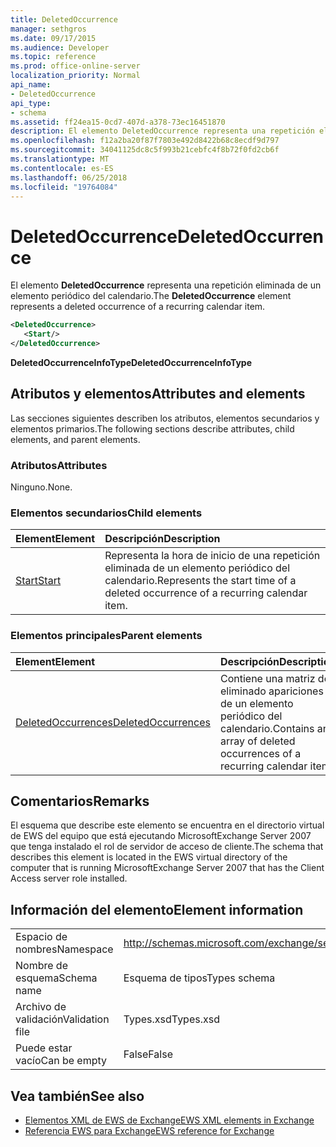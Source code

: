 ```yaml
---
title: DeletedOccurrence
manager: sethgros
ms.date: 09/17/2015
ms.audience: Developer
ms.topic: reference
ms.prod: office-online-server
localization_priority: Normal
api_name:
- DeletedOccurrence
api_type:
- schema
ms.assetid: ff24ea15-0cd7-407d-a378-73ec16451870
description: El elemento DeletedOccurrence representa una repetición eliminada de un elemento periódico del calendario.
ms.openlocfilehash: f12a2ba20f87f7803e492d8422b68c8ecdf9d797
ms.sourcegitcommit: 34041125dc8c5f993b21cebfc4f8b72f0fd2cb6f
ms.translationtype: MT
ms.contentlocale: es-ES
ms.lasthandoff: 06/25/2018
ms.locfileid: "19764084"
---
```

# <a name="deletedoccurrence"></a><span data-ttu-id="cc0e0-103">DeletedOccurrence</span><span class="sxs-lookup"><span data-stu-id="cc0e0-103">DeletedOccurrence</span></span>

<span data-ttu-id="cc0e0-104">El elemento **DeletedOccurrence** representa una repetición eliminada de un elemento periódico del calendario.</span><span class="sxs-lookup"><span data-stu-id="cc0e0-104">The **DeletedOccurrence** element represents a deleted occurrence of a recurring calendar item.</span></span> 
  
```xml
<DeletedOccurrence>
   <Start/>
</DeletedOccurrence>
```

 <span data-ttu-id="cc0e0-105">**DeletedOccurrenceInfoType**</span><span class="sxs-lookup"><span data-stu-id="cc0e0-105">**DeletedOccurrenceInfoType**</span></span>
## <a name="attributes-and-elements"></a><span data-ttu-id="cc0e0-106">Atributos y elementos</span><span class="sxs-lookup"><span data-stu-id="cc0e0-106">Attributes and elements</span></span>

<span data-ttu-id="cc0e0-107">Las secciones siguientes describen los atributos, elementos secundarios y elementos primarios.</span><span class="sxs-lookup"><span data-stu-id="cc0e0-107">The following sections describe attributes, child elements, and parent elements.</span></span>
  
### <a name="attributes"></a><span data-ttu-id="cc0e0-108">Atributos</span><span class="sxs-lookup"><span data-stu-id="cc0e0-108">Attributes</span></span>

<span data-ttu-id="cc0e0-109">Ninguno.</span><span class="sxs-lookup"><span data-stu-id="cc0e0-109">None.</span></span>
  
### <a name="child-elements"></a><span data-ttu-id="cc0e0-110">Elementos secundarios</span><span class="sxs-lookup"><span data-stu-id="cc0e0-110">Child elements</span></span>

|<span data-ttu-id="cc0e0-111">**Element**</span><span class="sxs-lookup"><span data-stu-id="cc0e0-111">**Element**</span></span>|<span data-ttu-id="cc0e0-112">**Descripción**</span><span class="sxs-lookup"><span data-stu-id="cc0e0-112">**Description**</span></span>|
|:-----|:-----|
|[<span data-ttu-id="cc0e0-113">Start</span><span class="sxs-lookup"><span data-stu-id="cc0e0-113">Start</span></span>](start.md) <br/> |<span data-ttu-id="cc0e0-114">Representa la hora de inicio de una repetición eliminada de un elemento periódico del calendario.</span><span class="sxs-lookup"><span data-stu-id="cc0e0-114">Represents the start time of a deleted occurrence of a recurring calendar item.</span></span>  <br/> |
   
### <a name="parent-elements"></a><span data-ttu-id="cc0e0-115">Elementos principales</span><span class="sxs-lookup"><span data-stu-id="cc0e0-115">Parent elements</span></span>

|<span data-ttu-id="cc0e0-116">**Element**</span><span class="sxs-lookup"><span data-stu-id="cc0e0-116">**Element**</span></span>|<span data-ttu-id="cc0e0-117">**Descripción**</span><span class="sxs-lookup"><span data-stu-id="cc0e0-117">**Description**</span></span>|
|:-----|:-----|
|[<span data-ttu-id="cc0e0-118">DeletedOccurrences</span><span class="sxs-lookup"><span data-stu-id="cc0e0-118">DeletedOccurrences</span></span>](deletedoccurrences.md) <br/> |<span data-ttu-id="cc0e0-119">Contiene una matriz de eliminado apariciones de un elemento periódico del calendario.</span><span class="sxs-lookup"><span data-stu-id="cc0e0-119">Contains an array of deleted occurrences of a recurring calendar item.</span></span>  <br/> |
   
## <a name="remarks"></a><span data-ttu-id="cc0e0-120">Comentarios</span><span class="sxs-lookup"><span data-stu-id="cc0e0-120">Remarks</span></span>

<span data-ttu-id="cc0e0-121">El esquema que describe este elemento se encuentra en el directorio virtual de EWS del equipo que está ejecutando MicrosoftExchange Server 2007 que tenga instalado el rol de servidor de acceso de cliente.</span><span class="sxs-lookup"><span data-stu-id="cc0e0-121">The schema that describes this element is located in the EWS virtual directory of the computer that is running MicrosoftExchange Server 2007 that has the Client Access server role installed.</span></span>
  
## <a name="element-information"></a><span data-ttu-id="cc0e0-122">Información del elemento</span><span class="sxs-lookup"><span data-stu-id="cc0e0-122">Element information</span></span>

|||
|:-----|:-----|
|<span data-ttu-id="cc0e0-123">Espacio de nombres</span><span class="sxs-lookup"><span data-stu-id="cc0e0-123">Namespace</span></span>  <br/> |http://schemas.microsoft.com/exchange/services/2006/types  <br/> |
|<span data-ttu-id="cc0e0-124">Nombre de esquema</span><span class="sxs-lookup"><span data-stu-id="cc0e0-124">Schema name</span></span>  <br/> |<span data-ttu-id="cc0e0-125">Esquema de tipos</span><span class="sxs-lookup"><span data-stu-id="cc0e0-125">Types schema</span></span>  <br/> |
|<span data-ttu-id="cc0e0-126">Archivo de validación</span><span class="sxs-lookup"><span data-stu-id="cc0e0-126">Validation file</span></span>  <br/> |<span data-ttu-id="cc0e0-127">Types.xsd</span><span class="sxs-lookup"><span data-stu-id="cc0e0-127">Types.xsd</span></span>  <br/> |
|<span data-ttu-id="cc0e0-128">Puede estar vacío</span><span class="sxs-lookup"><span data-stu-id="cc0e0-128">Can be empty</span></span>  <br/> |<span data-ttu-id="cc0e0-129">False</span><span class="sxs-lookup"><span data-stu-id="cc0e0-129">False</span></span>  <br/> |
   
## <a name="see-also"></a><span data-ttu-id="cc0e0-130">Vea también</span><span class="sxs-lookup"><span data-stu-id="cc0e0-130">See also</span></span>

- [<span data-ttu-id="cc0e0-131">Elementos XML de EWS de Exchange</span><span class="sxs-lookup"><span data-stu-id="cc0e0-131">EWS XML elements in Exchange</span></span>](ews-xml-elements-in-exchange.md)  
- [<span data-ttu-id="cc0e0-132">Referencia EWS para Exchange</span><span class="sxs-lookup"><span data-stu-id="cc0e0-132">EWS reference for Exchange</span></span>](ews-reference-for-exchange.md)

